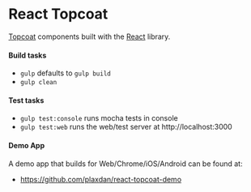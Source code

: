 React Topcoat
===

[Topcoat](http://topcoat.io) components built with the [React](http://facebook.github.io/react/) library.

#### Build tasks

- `gulp` defaults to `gulp build`
- `gulp clean`

#### Test tasks

- `gulp test:console` runs mocha tests in console
- `gulp test:web` runs the web/test server at http://localhost:3000

#### Demo App

A demo app that builds for Web/Chrome/iOS/Android can be found at:

- https://github.com/plaxdan/react-topcoat-demo

